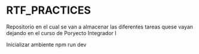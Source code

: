 # RTF_PRACTICES

Repositorio en el cual se van a almacenar las diferentes tareas quese vayan dejando en el curso de Poryecto Integrador I

Inicializar ambiente
npm run dev

